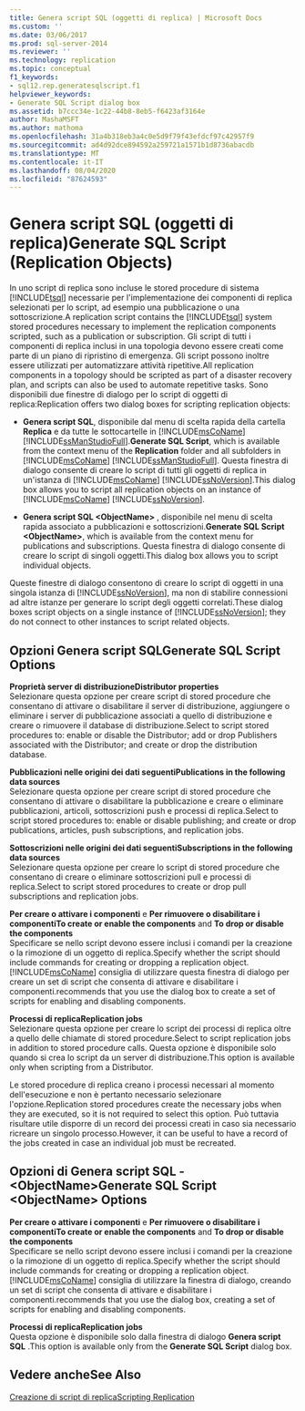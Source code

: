 ```yaml
---
title: Genera script SQL (oggetti di replica) | Microsoft Docs
ms.custom: ''
ms.date: 03/06/2017
ms.prod: sql-server-2014
ms.reviewer: ''
ms.technology: replication
ms.topic: conceptual
f1_keywords:
- sql12.rep.generatesqlscript.f1
helpviewer_keywords:
- Generate SQL Script dialog box
ms.assetid: b7ccc34e-1c22-44b8-8eb5-f6423af3164e
author: MashaMSFT
ms.author: mathoma
ms.openlocfilehash: 31a4b318eb3a4c0e5d9f79f43efdcf97c42957f9
ms.sourcegitcommit: ad4d92dce894592a259721a1571b1d8736abacdb
ms.translationtype: MT
ms.contentlocale: it-IT
ms.lasthandoff: 08/04/2020
ms.locfileid: "87624593"
---
```

# <a name="generate-sql-script-replication-objects"></a><span data-ttu-id="e96c2-102">Genera script SQL (oggetti di replica)</span><span class="sxs-lookup"><span data-stu-id="e96c2-102">Generate SQL Script (Replication Objects)</span></span>
  <span data-ttu-id="e96c2-103">In uno script di replica sono incluse le stored procedure di sistema [!INCLUDE[tsql](../../includes/tsql-md.md)] necessarie per l'implementazione dei componenti di replica selezionati per lo script, ad esempio una pubblicazione o una sottoscrizione.</span><span class="sxs-lookup"><span data-stu-id="e96c2-103">A replication script contains the [!INCLUDE[tsql](../../includes/tsql-md.md)] system stored procedures necessary to implement the replication components scripted, such as a publication or subscription.</span></span> <span data-ttu-id="e96c2-104">Gli script di tutti i componenti di replica inclusi in una topologia devono essere creati come parte di un piano di ripristino di emergenza. Gli script possono inoltre essere utilizzati per automatizzare attività ripetitive.</span><span class="sxs-lookup"><span data-stu-id="e96c2-104">All replication components in a topology should be scripted as part of a disaster recovery plan, and scripts can also be used to automate repetitive tasks.</span></span> <span data-ttu-id="e96c2-105">Sono disponibili due finestre di dialogo per lo script di oggetti di replica:</span><span class="sxs-lookup"><span data-stu-id="e96c2-105">Replication offers two dialog boxes for scripting replication objects:</span></span>  
  
-   <span data-ttu-id="e96c2-106">**Genera script SQL**, disponibile dal menu di scelta rapida della cartella **Replica** e da tutte le sottocartelle in [!INCLUDE[msCoName](../../includes/msconame-md.md)] [!INCLUDE[ssManStudioFull](../../includes/ssmanstudiofull-md.md)].</span><span class="sxs-lookup"><span data-stu-id="e96c2-106">**Generate SQL Script**, which is available from the context menu of the **Replication** folder and all subfolders in [!INCLUDE[msCoName](../../includes/msconame-md.md)] [!INCLUDE[ssManStudioFull](../../includes/ssmanstudiofull-md.md)].</span></span> <span data-ttu-id="e96c2-107">Questa finestra di dialogo consente di creare lo script di tutti gli oggetti di replica in un'istanza di [!INCLUDE[msCoName](../../includes/msconame-md.md)] [!INCLUDE[ssNoVersion](../../includes/ssnoversion-md.md)].</span><span class="sxs-lookup"><span data-stu-id="e96c2-107">This dialog box allows you to script all replication objects on an instance of [!INCLUDE[msCoName](../../includes/msconame-md.md)] [!INCLUDE[ssNoVersion](../../includes/ssnoversion-md.md)].</span></span>  
  
-   <span data-ttu-id="e96c2-108">**Genera script SQL \<ObjectName>** , disponibile nel menu di scelta rapida associato a pubblicazioni e sottoscrizioni.</span><span class="sxs-lookup"><span data-stu-id="e96c2-108">**Generate SQL Script \<ObjectName>**, which is available from the context menu for publications and subscriptions.</span></span> <span data-ttu-id="e96c2-109">Questa finestra di dialogo consente di creare lo script di singoli oggetti.</span><span class="sxs-lookup"><span data-stu-id="e96c2-109">This dialog box allows you to script individual objects.</span></span>  
  
 <span data-ttu-id="e96c2-110">Queste finestre di dialogo consentono di creare lo script di oggetti in una singola istanza di [!INCLUDE[ssNoVersion](../../includes/ssnoversion-md.md)], ma non di stabilire connessioni ad altre istanze per generare lo script degli oggetti correlati.</span><span class="sxs-lookup"><span data-stu-id="e96c2-110">These dialog boxes script objects on a single instance of [!INCLUDE[ssNoVersion](../../includes/ssnoversion-md.md)]; they do not connect to other instances to script related objects.</span></span>  
  
## <a name="generate-sql-script-options"></a><span data-ttu-id="e96c2-111">Opzioni Genera script SQL</span><span class="sxs-lookup"><span data-stu-id="e96c2-111">Generate SQL Script Options</span></span>  
 <span data-ttu-id="e96c2-112">**Proprietà server di distribuzione**</span><span class="sxs-lookup"><span data-stu-id="e96c2-112">**Distributor properties**</span></span>  
 <span data-ttu-id="e96c2-113">Selezionare questa opzione per creare script di stored procedure che consentano di attivare o disabilitare il server di distribuzione, aggiungere o eliminare i server di pubblicazione associati a quello di distribuzione e creare o rimuovere il database di distribuzione.</span><span class="sxs-lookup"><span data-stu-id="e96c2-113">Select to script stored procedures to: enable or disable the Distributor; add or drop Publishers associated with the Distributor; and create or drop the distribution database.</span></span>  
  
 <span data-ttu-id="e96c2-114">**Pubblicazioni nelle origini dei dati seguenti**</span><span class="sxs-lookup"><span data-stu-id="e96c2-114">**Publications in the following data sources**</span></span>  
 <span data-ttu-id="e96c2-115">Selezionare questa opzione per creare script di stored procedure che consentano di attivare o disabilitare la pubblicazione e creare o eliminare pubblicazioni, articoli, sottoscrizioni push e processi di replica.</span><span class="sxs-lookup"><span data-stu-id="e96c2-115">Select to script stored procedures to: enable or disable publishing; and create or drop publications, articles, push subscriptions, and replication jobs.</span></span>  
  
 <span data-ttu-id="e96c2-116">**Sottoscrizioni nelle origini dei dati seguenti**</span><span class="sxs-lookup"><span data-stu-id="e96c2-116">**Subscriptions in the following data sources**</span></span>  
 <span data-ttu-id="e96c2-117">Selezionare questa opzione per creare lo script di stored procedure che consentano di creare o eliminare sottoscrizioni pull e processi di replica.</span><span class="sxs-lookup"><span data-stu-id="e96c2-117">Select to script stored procedures to create or drop pull subscriptions and replication jobs.</span></span>  
  
 <span data-ttu-id="e96c2-118">**Per creare o attivare i componenti** e **Per rimuovere o disabilitare i componenti**</span><span class="sxs-lookup"><span data-stu-id="e96c2-118">**To create or enable the components** and **To drop or disable the components**</span></span>  
 <span data-ttu-id="e96c2-119">Specificare se nello script devono essere inclusi i comandi per la creazione o la rimozione di un oggetto di replica.</span><span class="sxs-lookup"><span data-stu-id="e96c2-119">Specify whether the script should include commands for creating or dropping a replication object.</span></span> [!INCLUDE[msCoName](../../includes/msconame-md.md)] <span data-ttu-id="e96c2-120">consiglia di utilizzare questa finestra di dialogo per creare un set di script che consenta di attivare e disabilitare i componenti.</span><span class="sxs-lookup"><span data-stu-id="e96c2-120">recommends that you use the dialog box to create a set of scripts for enabling and disabling components.</span></span>  
  
 <span data-ttu-id="e96c2-121">**Processi di replica**</span><span class="sxs-lookup"><span data-stu-id="e96c2-121">**Replication jobs**</span></span>  
 <span data-ttu-id="e96c2-122">Selezionare questa opzione per creare lo script dei processi di replica oltre a quello delle chiamate di stored procedure.</span><span class="sxs-lookup"><span data-stu-id="e96c2-122">Select to script replication jobs in addition to stored procedure calls.</span></span> <span data-ttu-id="e96c2-123">Questa opzione è disponibile solo quando si crea lo script da un server di distribuzione.</span><span class="sxs-lookup"><span data-stu-id="e96c2-123">This option is available only when scripting from a Distributor.</span></span>  
  
 <span data-ttu-id="e96c2-124">Le stored procedure di replica creano i processi necessari al momento dell'esecuzione e non è pertanto necessario selezionare l'opzione.</span><span class="sxs-lookup"><span data-stu-id="e96c2-124">Replication stored procedures create the necessary jobs when they are executed, so it is not required to select this option.</span></span> <span data-ttu-id="e96c2-125">Può tuttavia risultare utile disporre di un record dei processi creati in caso sia necessario ricreare un singolo processo.</span><span class="sxs-lookup"><span data-stu-id="e96c2-125">However, it can be useful to have a record of the jobs created in case an individual job must be recreated.</span></span>  
  
## <a name="generate-sql-script-objectname-options"></a><span data-ttu-id="e96c2-126">Opzioni di Genera script SQL - \<ObjectName></span><span class="sxs-lookup"><span data-stu-id="e96c2-126">Generate SQL Script \<ObjectName> Options</span></span>  
 <span data-ttu-id="e96c2-127">**Per creare o attivare i componenti** e **Per rimuovere o disabilitare i componenti**</span><span class="sxs-lookup"><span data-stu-id="e96c2-127">**To create or enable the components** and **To drop or disable the components**</span></span>  
 <span data-ttu-id="e96c2-128">Specificare se nello script devono essere inclusi i comandi per la creazione o la rimozione di un oggetto di replica.</span><span class="sxs-lookup"><span data-stu-id="e96c2-128">Specify whether the script should include commands for creating or dropping a replication object.</span></span> [!INCLUDE[msCoName](../../includes/msconame-md.md)] <span data-ttu-id="e96c2-129">consiglia di utilizzare la finestra di dialogo, creando un set di script che consenta di attivare e disabilitare i componenti.</span><span class="sxs-lookup"><span data-stu-id="e96c2-129">recommends that you use the dialog box, creating a set of scripts for enabling and disabling components.</span></span>  
  
 <span data-ttu-id="e96c2-130">**Processi di replica**</span><span class="sxs-lookup"><span data-stu-id="e96c2-130">**Replication jobs**</span></span>  
 <span data-ttu-id="e96c2-131">Questa opzione è disponibile solo dalla finestra di dialogo **Genera script SQL** .</span><span class="sxs-lookup"><span data-stu-id="e96c2-131">This option is available only from the **Generate SQL Script** dialog box.</span></span>  
  
## <a name="see-also"></a><span data-ttu-id="e96c2-132">Vedere anche</span><span class="sxs-lookup"><span data-stu-id="e96c2-132">See Also</span></span>  
 [<span data-ttu-id="e96c2-133">Creazione di script di replica</span><span class="sxs-lookup"><span data-stu-id="e96c2-133">Scripting Replication</span></span>](scripting-replication.md)  
  
  
